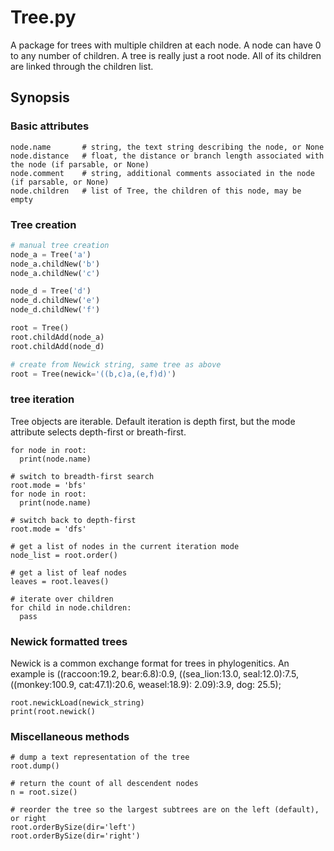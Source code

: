 # Tree.py
A package for trees with multiple children at each node.  A node can have 0 to any number of children. A tree is really just a root node.  All of its children are linked through the children list.

## Synopsis
### Basic attributes
```
node.name       # string, the text string describing the node, or None
node.distance   # float, the distance or branch length associated with the node (if parsable, or None)
node.comment    # string, additional comments associated in the node (if parsable, or None)
node.children   # list of Tree, the children of this node, may be empty
```
### Tree creation
```python
# manual tree creation
node_a = Tree('a')
node_a.childNew('b')
node_a.childNew('c')

node_d = Tree('d')
node_d.childNew('e')
node_d.childNew('f')

root = Tree()
root.childAdd(node_a)
root.childAdd(node_d)

# create from Newick string, same tree as above
root = Tree(newick='((b,c)a,(e,f)d)')
```
### tree iteration
Tree objects are iterable. Default iteration is depth first, but the mode attribute selects depth-first or breath-first.
```
for node in root:
  print(node.name)

# switch to breadth-first search
root.mode = 'bfs'
for node in root:
  print(node.name)
  
# switch back to depth-first
root.mode = 'dfs'

# get a list of nodes in the current iteration mode
node_list = root.order()

# get a list of leaf nodes
leaves = root.leaves()

# iterate over children
for child in node.children:
  pass
```
### Newick formatted trees
Newick is a common exchange format for trees in phylogenitics.  An example is
((raccoon:19.2, bear:6.8):0.9, ((sea_lion:13.0, seal:12.0):7.5, ((monkey:100.9, cat:47.1):20.6, weasel:18.9): 2.09):3.9, dog: 25.5);
```
root.newickLoad(newick_string)
print(root.newick()
```
### Miscellaneous methods
```
# dump a text representation of the tree
root.dump()

# return the count of all descendent nodes
n = root.size()

# reorder the tree so the largest subtrees are on the left (default), or right
root.orderBySize(dir='left')
root.orderBySize(dir='right')
```
